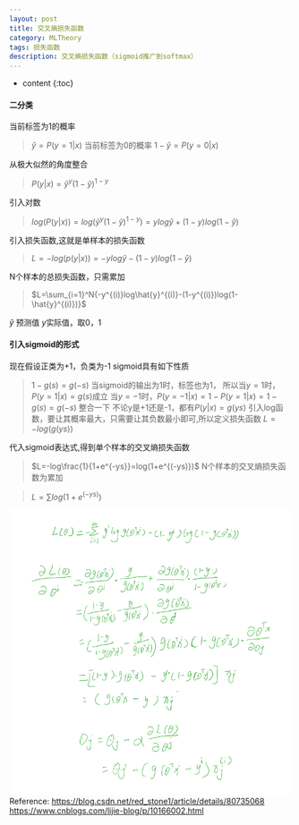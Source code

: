 ```yaml
---
layout: post
title: 交叉熵损失函数
category: MLTheory
tags: 损失函数
description: 交叉熵损失函数（sigmoid推广到softmax）
---
```

* content
{:toc}

#### 二分类
当前标签为1的概率
>$\hat{y}=P(y=1|x)$
当前标签为0的概率
>$1-\hat{y}=P(y=0|x)$

从极大似然的角度整合
>$P(y|x)=\hat{y}^y(1-\hat{y})^{1-y}$

引入对数
>$log(P(y|x))=log(\hat{y}^y(1-\hat{y})^{1-y})=ylog\hat{y}+(1-y)log(1-\hat{y})$

引入损失函数,这就是单样本的损失函数
>$L=-log(p(y|x))=-ylog\hat{y}-(1-y)log(1-\hat{y})$

N个样本的总损失函数，只需累加
>$L=\sum_{i=1}^N{-y^{(i)}log\hat{y}^{(i)}-(1-y^{(i)})log(1-\hat{y}^{(i)})}$

$\hat{y}$ 预测值 $y$实际值，取0，1

#### 引入sigmoid的形式
现在假设正类为+1，负类为-1
sigmoid具有如下性质
>$1-g(s)=g(-s)$
>当sigmoid的输出为1时，标签也为1，
>所以当$y=1$时，$P(y=1|x)=g(s)$成立
>当$y=-1$时，$P(y=-1|x)=1-P(y=1|x)=1-g(s)=g(-s)$
>整合一下
>不论y是+1还是-1，都有$P(y|x)=g(ys)$
>引入log函数，要让其概率最大，只需要让其负数最小即可,所以定义损失函数
>$L=-log(g(ys))$
>
代入sigmoid表达式,得到单个样本的交叉熵损失函数
>$L=-log\frac{1}{1+e^{-ys}}=log(1+e^{(-ys)})$
N个样本的交叉熵损失函数为累加

>$L=\sum{log(1+e^{(-ys)})}$

![交叉熵函数求导](https://raw.githubusercontent.com/ZhaoKangkang0572/imgbed/master/小书匠/1598522167354.png)
Reference:
https://blog.csdn.net/red_stone1/article/details/80735068
https://www.cnblogs.com/lijie-blog/p/10166002.html
